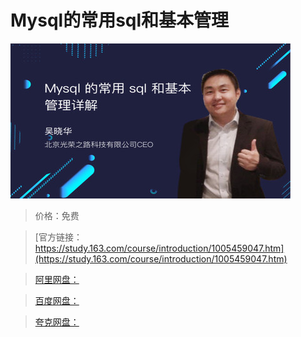 # Mysql的常用sql和基本管理

![img](../../../assets/study163/free/d7d9850a-4488-4770-9d3e-cd992856104a.jpg)

> 价格：免费

> [官方链接：https://study.163.com/course/introduction/1005459047.htm](https://study.163.com/course/introduction/1005459047.htm)

> [阿里网盘：]()

> [百度网盘：]()

> [夸克网盘：]()
